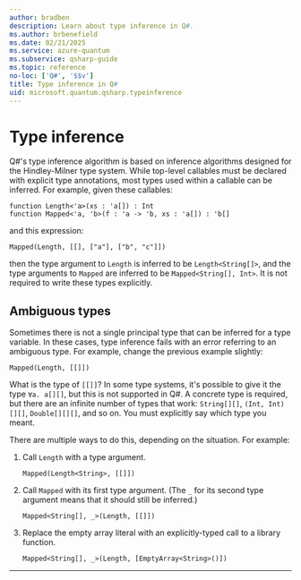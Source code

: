 ```yaml
---
author: bradben
description: Learn about type inference in Q#.
ms.author: brbenefield
ms.date: 02/21/2025
ms.service: azure-quantum
ms.subservice: qsharp-guide
ms.topic: reference
no-loc: ['Q#', '$$v']
title: Type inference in Q#
uid: microsoft.quantum.qsharp.typeinference
---
```


# Type inference

Q#'s type inference algorithm is based on inference algorithms designed for the Hindley-Milner type system.
While top-level callables must be declared with explicit type annotations, most types used within a callable can be inferred.
For example, given these callables:

```qsharp
function Length<'a>(xs : 'a[]) : Int
function Mapped<'a, 'b>(f : 'a -> 'b, xs : 'a[]) : 'b[]
```

and this expression:

```qsharp
Mapped(Length, [[], ["a"], ["b", "c"]])
```

then the type argument to `Length` is inferred to be `Length<String[]>`, and the type arguments to `Mapped` are inferred to be `Mapped<String[], Int>`.
It is not required to write these types explicitly.

## Ambiguous types

Sometimes there is not a single principal type that can be inferred for a type variable.
In these cases, type inference fails with an error referring to an ambiguous type.
For example, change the previous example slightly:

```qsharp
Mapped(Length, [[]])
```

What is the type of `[[]]`?
In some type systems, it's possible to give it the type `∀a. a[][]`, but this is not supported in Q#.
A concrete type is required, but there are an infinite number of types that work: `String[][]`, `(Int, Int)[][]`, `Double[][][]`, and so on.
You must explicitly say which type you meant.

There are multiple ways to do this, depending on the situation.
For example:

1. Call `Length` with a type argument.

   ```qsharp
   Mapped(Length<String>, [[]])
   ```

2. Call `Mapped` with its first type argument.
   (The `_` for its second type argument means that it should still be inferred.)

   ```qsharp
   Mapped<String[], _>(Length, [[]])
   ```

3. Replace the empty array literal with an explicitly-typed call to a library function.

   ```qsharp
   Mapped<String[], _>(Length, [EmptyArray<String>()])
   ```

---

